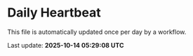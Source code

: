 # Daily Heartbeat
This file is automatically updated once per day by a workflow.

Last update: **2025-10-14 05:29:08 UTC**
